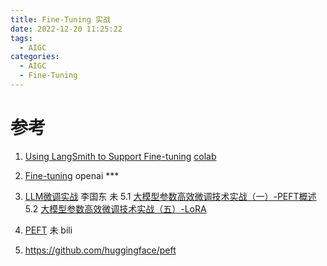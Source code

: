 ```yaml
---
title: Fine-Tuning 实战
date: 2022-12-20 11:25:22
tags:
  - AIGC
categories:
  - AIGC  
  - Fine-Tuning
---
```


<p></p>
<!-- more -->


# 参考
1. [Using LangSmith to Support Fine-tuning](https://blog.langchain.dev/using-langsmith-to-support-fine-tuning-of-open-source-llms/)
     [colab](https://colab.research.google.com/drive/1tpywvzwOS74YndNXhI8NUaEfPeqOc7ub?usp=sharing&ref=blog.langchain.dev)
  
2. [Fine-tuning](https://platform.openai.com/docs/guides/fine-tuning)  openai *** 

5. [LLM微调实战](https://github.com/www6v/llm-action#llm%E5%BE%AE%E8%B0%83%E5%AE%9E%E6%88%98) 李国东  未
   5.1 [大模型参数高效微调技术实战（一）-PEFT概述](https://zhuanlan.zhihu.com/p/651744834)
   5.2 [大模型参数高效微调技术实战（五）-LoRA](https://zhuanlan.zhihu.com/p/649315197)

100. [PEFT](https://github.com/www6v/transformers-code/tree/master/03-PEFT)  未  bili

101. https://github.com/huggingface/peft



